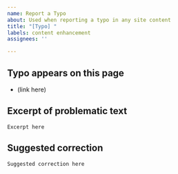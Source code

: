 ```yaml
---
name: Report a Typo
about: Used when reporting a typo in any site content
title: "[Typo] "
labels: content enhancement
assignees: ''

---
```


## Typo appears on this page
- (link here)

## Excerpt of problematic text

```
Excerpt here
```

## Suggested correction

```
Suggested correction here
```
